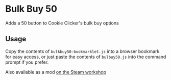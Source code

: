 # Bulk Buy 50
Adds a 50 button to Cookie Clicker's bulk buy options

## Usage
Copy the contents of `bulkbuy50-bookmarklet.js` into a browser bookmark for easy access, or just paste the contents of `bulbuy50.js` into the command prompt if you prefer.

Also available as a mod [on the Steam workshop](https://steamcommunity.com/sharedfiles/filedetails/?id=2796239524)